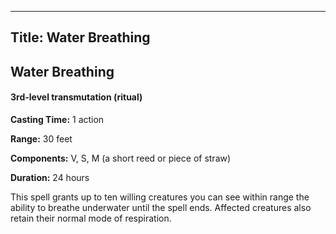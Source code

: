 -------------------------
Title: Water Breathing
-------------------------

## Water Breathing

#### 3rd-level transmutation (ritual)


**Casting Time:** 1 action

**Range:** 30 feet

**Components:** V, S, M (a short reed or piece of
straw)

**Duration:** 24 hours


This spell grants up to ten willing creatures you can see within range
the ability to breathe underwater until the spell ends. Affected
creatures also retain their normal mode of respiration.



